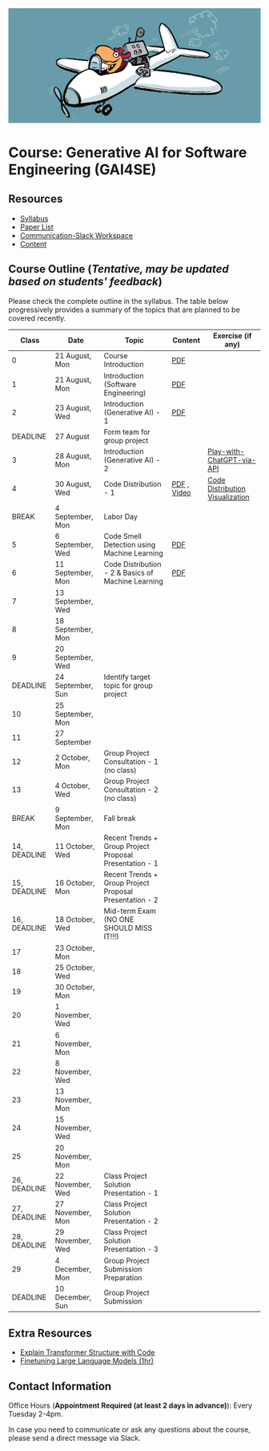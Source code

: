 <img src="imgs/copilot.jpeg" alt="gai4se"/>

# Course: Generative AI for Software Engineering (GAI4SE) 

## Resources

- [Syllabus](https://docs.google.com/document/d/1-bDJAtiA26GAc3YKosVtoSWG8nNJSx-T/edit?usp=sharing&ouid=100772203897969013988&rtpof=true&sd=true)
- [Paper List](https://github.com/gai4se/LLM4SE.git)
- [Communication-Slack Workspace](https://join.slack.com/t/gai4se/shared_invite/zt-21wvrgkyo-YDxaQj7WJyMVq2e7f9XsZg)
- [Content](https://github.com/gai4se/GAI4SE-Course)

## Course Outline (*Tentative, may be updated based on students' feedback*)

Please check the complete outline in the syllabus. The table below progressively provides a summary of the topics that are planned to be covered recently.


| Class | Date         | Topic                               | Content | Exercise (if any) |
| ----- | ------------ | ----------------------------------- | ----- | -------------------------- |
| 0   |      21 August, Mon        |      Course Introduction        |   [PDF](https://drive.google.com/file/d/1Ye4xZP2g9gt-kVYtPuj-kdFP0uWraRha/view?usp=sharing)    |                            |
| 1     | 21 August, Mon    | Introduction (Software Engineering) |  [PDF](https://drive.google.com/file/d/1eQw8ZAUDFtt7oxBrcR-Os8Rk-uWUGsIX/view?usp=sharing)     |                            |
| 2     | 23 August, Wed    | Introduction (Generative AI) - 1        |  [PDF](https://drive.google.com/file/d/1M07WQTJIm32Ss-mytBbCh97KFBVqhv-N/view?usp=sharing)     |                            |
| DEADLINE     | 27 August    |  Form team for group project     |       |            |
| 3     | 28 August, Mon    |  Introduction (Generative AI) - 2     |       |       [Play-with-ChatGPT-via-API](exercise/play-with-chatgpt-via-api)                     |
| 4     | 30 August, Wed    | Code Distribution - 1                 |  [PDF](https://drive.google.com/file/d/1JTlPGCoQ_z8EeGRH-XUkPSDj453XBbv5/view?usp=sharing)  , [Video](https://drive.google.com/file/d/1GoAncbqdbxFGAFovB9Tk8k8sjp5Q5tFV/view?usp=sharing)  |            [Code Distribution Visualization](https://colab.research.google.com/drive/10T6PsiSYmLAv4JMaBqUNwT5__LkqKB3p?usp=sharing)                |
|  BREAK    |  4 September, Mon    |     Labor Day              |       |                           |
| 5     | 6 September, Wed     |     Code Smell Detection using Machine Learning               |  [PDF](https://drive.google.com/file/d/1zILhIKpPxsKDDHHqELDqFUmeTlk5M7XE/view?usp=sharing)    |                           |
| 6     | 11 September, Mon     |   Code Distribution - 2 & Basics of Machine Learning                |  [PDF]()    |                           |
| 7     |  13 September, Wed    |                    |       |                           |
| 8     |  18 September, Mon    |                    |       |                           |
| 9     |  20 September, Wed    |                    |       |                           |
| DEADLINE     | 24 September, Sun    |  Identify target topic for group project     |       |            |
| 10     |  25 September, Mon    |                    |       |                           |
|  11    |  27 September    |                    |       |                           |
|  12    |  2 October, Mon    |    Group Project Consultation - 1 (no class)     |       |                           |
|  13    |  4 October, Wed    |   Group Project Consultation - 2 (no class)                 |       |                           |
| BREAK     |  9 September, Mon    |     Fall break               |       |                           |
|  14, DEADLINE    |  11 October, Wed    |  Recent Trends + Group Project Proposal Presentation - 1                |       |                           |
|  15, DEADLINE    |  16 October, Mon    |  Recent Trends + Group Project Proposal Presentation - 2                 |       |                           |
|  16, DEADLINE    |  18 October, Wed    |   Mid-term Exam (NO ONE SHOULD MISS IT!!!)                 |       |                           |
|  17    |  23 October, Mon    |                    |       |                           |
|  18    |  25 October, Wed    |                    |       |                           |
|  19    |  30 October, Mon    |                    |       |                           |
|  20    |  1 November, Wed    |                    |       |                           |
|  21    |  6 November, Mon    |                    |       |                           |
|  22    |  8 November, Wed    |                    |       |                           |
|  23    |  13 November, Mon    |                    |       |                           |
|  24    |  15 November, Wed    |                    |       |                           |
|  25    |  20 November, Mon    |                    |       |                           |
|  26, DEADLINE    |  22 November, Wed    |  Class Project Solution Presentation - 1                  |       |                           |
|  27, DEADLINE    |  27 November, Mon    |   Class Project Solution Presentation - 2                 |       |                           |
|  28, DEADLINE    |  29 November, Wed    |    Class Project Solution Presentation - 3               |       |                           |
|  29    |  4 December, Mon    |     Group Project Submission Preparation               |       |                           |
|  DEADLINE   |  10 December, Sun    |     Group Project Submission               |       |                           |


## Extra Resources

- [Explain Transformer Structure with Code](http://nlp.seas.harvard.edu/annotated-transformer)
- [Finetuning Large Language Models (1hr)](https://www.deeplearning.ai/short-courses/finetuning-large-language-models/)

## Contact Information

Office Hours (**Appointment Required (at least 2 days in advance)**): Every Tuesday 2-4pm.

In case you need to communicate or ask any questions about the course, please send a direct message via Slack.
